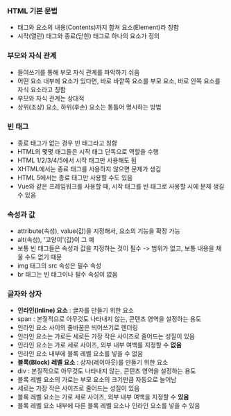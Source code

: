 ### HTML 기본 문법
- 태그와 요소의 내용(Contents)까지 합쳐 요소(Element)라 칭함
- 시작(열린) 태그와 종료(닫힌) 태그로 하나의 요소가 정의

### 부모와 자식 관계
- 들여쓰기를 통해 부모 자식 관계를 파악하기 쉬움
- 어떤 요소 내부에 요소가 있다면, 바로 바깥쪽 요소를 부모 요소, 바로 안쪽 요소를 자식 요소라고 칭함
- 부모와 자식 관계는 상대적
- 상위(조상) 요소, 하위(후손) 요소는 통틀어 명시하는 방법

### 빈 태그
- 종료 태그가 없는 경우 빈 태그라고 칭함
- HTML의 몇몇 태그들은 시작 태그 단독으로 역할을 수행
- HTML 1/2/3/4/5에서 시작 태그만 사용해도 됨
- XHTML에서는 종료 태그를 사용하지 않으면 문제가 생김
- HTML 5에서는 종료 태그만 사용할 수도 있음
- Vue와 같은 프레임워크를 사용할 때, 시작 태그를 빈 태그로 사용할 시에 문제 생길 수 있음

### 속성과 값
- attribute(속성), value(값)을 지정해서, 요소의 기능을 확장 가능
- alt(속성), '고양이'(값)이 그 예
- 보통 빈 태그들은 속성과 값을 지정하는 것이 필수 -> 범위가 없고, 보통 내용을 채울 수도 없기 때문
- img 태그의 src 속성은 필수 속성
- br 태그는 빈 태그이나 필수 속성이 없음

### 글자와 상자
- **인라인(Inline) 요소** : 글자를 만들기 위한 요소
- span : 본질적으로 아무것도 나타내지 않는, 콘텐츠 영역을 설정하는 용도
- 인라인 요소 사이의 줄바꿈은 띄어쓰기로 렌더링
- 인라인 요소는 가로든 세로든 가장 작은 사이즈로 줄어드는 성질이 있음
- 인라인 요소는 가로 세로 사이즈, 외부 내부 여백를 지정할 수 **없음**
- 인라인 요소 내부에 블록 레벨 요소를 넣을 수 없음
- **블록(Block) 레벨 요소** : 상자(레이아웃)를 만들기 위한 요소
- div : 본질적으로 아무것도 나타내지 않는, 콘텐츠 영역을 설정하는 용도
- 블록 레벨 요소의 가로는 부모 요소의 크기만큼 자동으로 늘어남
- 세로는 가장 작은 사이즈로 줄어드는 성질이 있음
- 블록 레벨 요소는 가로 세로 사이즈, 외부 내부 여백을 지정할 수 **있음**
- 블록 레벨 요소 내부에 다른 블록 레벨 요소나 인라인 요소를 넣을 수 있음